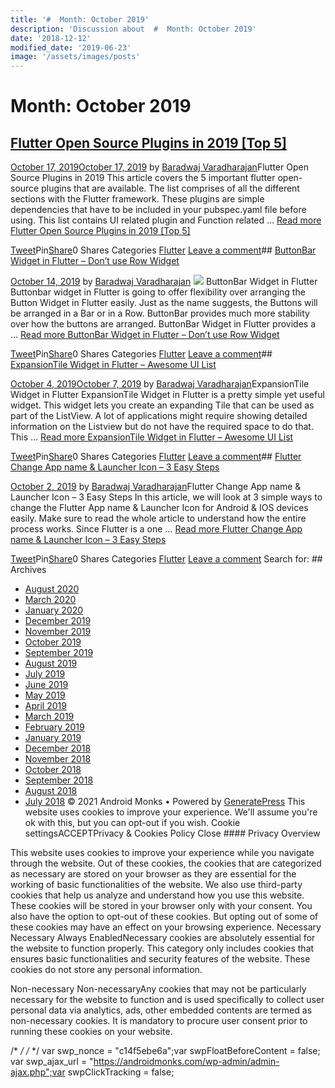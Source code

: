 ```yaml
---
title: '#  Month: October 2019'
description: 'Discussion about  #  Month: October 2019'
date: '2018-12-12'
modified_date: '2019-06-23'
image: '/assets/images/posts'
---
```

#  Month: October 2019

## [Flutter Open Source Plugins in 2019 [Top 5]](https://androidmonks.com/flutter-open-source-plugins/)

 [October 17, 2019October 17, 2019](https://androidmonks.com/flutter-open-source-plugins/ "11:00 am") by [Baradwaj Varadharajan](https://androidmonks.com/author/admin/ "View all posts by Baradwaj Varadharajan")Flutter Open Source Plugins in 2019 This article covers the 5 important flutter open-source plugins that are available. The list comprises of all the different sections with the Flutter framework. These plugins are simple dependencies that have to be included in your pubspec.yaml file before using. This list contains UI related plugin and Function related … [Read more Flutter Open Source Plugins in 2019 [Top 5]](https://androidmonks.com/flutter-open-source-plugins/ "Flutter Open Source Plugins in 2019 [Top 5]")

[Tweet](https://twitter.com/intent/tweet?text=Flutter+Open+Source+Plugins+in+2019+%5BTop+5%5D&url=https%3A%2F%2Fandroidmonks.com%2Fflutter-open-source-plugins%2F)Pin[Share](https://www.facebook.com/share.php?u=https%3A%2F%2Fandroidmonks.com%2Fflutter-open-source-plugins%2F)0 Shares Categories [Flutter](https://androidmonks.com/category/flutter/) [Leave a comment](https://androidmonks.com/flutter-open-source-plugins/#respond)## [ButtonBar Widget in Flutter – Don’t use Row Widget](https://androidmonks.com/buttonbar-widget-flutter/)

 [October 14, 2019](https://androidmonks.com/buttonbar-widget-flutter/ "3:58 am") by [Baradwaj Varadharajan](https://androidmonks.com/author/admin/ "View all posts by Baradwaj Varadharajan")  [![](data:image/gif;base64,R0lGODlhAQABAIAAAAAAAP///yH5BAEAAAAALAAAAAABAAEAAAIBRAA7)![](https://androidmonks.com/wp-content/uploads/2019/10/Screenshot-2019-10-14-at-9.27.41-AM.png)](https://androidmonks.com/buttonbar-widget-flutter/) ButtonBar Widget in Flutter Buttonbar widget in Flutter is going to offer flexibility over arranging the Button Widget in Flutter easily. Just as the name suggests, the Buttons will be arranged in a Bar or in a Row. ButtonBar provides much more stability over how the buttons are arranged. ButtonBar Widget in Flutter provides a … [Read more ButtonBar Widget in Flutter – Don’t use Row Widget](https://androidmonks.com/buttonbar-widget-flutter/ "ButtonBar Widget in Flutter – Don’t use Row Widget")

[Tweet](https://twitter.com/intent/tweet?text=ButtonBar+Widget+in+Flutter+-+Don%27t+use+Row+Widget&url=https%3A%2F%2Fandroidmonks.com%2Fbuttonbar-widget-flutter%2F)Pin[Share](https://www.facebook.com/share.php?u=https%3A%2F%2Fandroidmonks.com%2Fbuttonbar-widget-flutter%2F)0 Shares Categories [Flutter](https://androidmonks.com/category/flutter/) [Leave a comment](https://androidmonks.com/buttonbar-widget-flutter/#respond)## [ExpansionTile Widget in Flutter – Awesome UI List](https://androidmonks.com/expansiontile-widget/)

 [October 4, 2019October 7, 2019](https://androidmonks.com/expansiontile-widget/ "6:00 am") by [Baradwaj Varadharajan](https://androidmonks.com/author/admin/ "View all posts by Baradwaj Varadharajan")ExpansionTile Widget in Flutter ExpansionTile Widget in Flutter is a pretty simple yet useful widget. This widget lets you create an expanding Tile that can be used as part of the ListView. A lot of applications might require showing detailed information on the Listview but do not have the required space to do that. This … [Read more ExpansionTile Widget in Flutter – Awesome UI List](https://androidmonks.com/expansiontile-widget/ "ExpansionTile Widget in Flutter – Awesome UI List")

[Tweet](https://twitter.com/intent/tweet?text=ExpansionTile+Widget+in+Flutter+-+Awesome+UI+List&url=https%3A%2F%2Fandroidmonks.com%2Fexpansiontile-widget%2F)Pin[Share](https://www.facebook.com/share.php?u=https%3A%2F%2Fandroidmonks.com%2Fexpansiontile-widget%2F)0 Shares Categories [Flutter](https://androidmonks.com/category/flutter/) [Leave a comment](https://androidmonks.com/expansiontile-widget/#respond)## [Flutter Change App name & Launcher Icon – 3 Easy Steps](https://androidmonks.com/flutter-change-app-name/)

 [October 2, 2019](https://androidmonks.com/flutter-change-app-name/ "8:39 am") by [Baradwaj Varadharajan](https://androidmonks.com/author/admin/ "View all posts by Baradwaj Varadharajan")Flutter Change App name & Launcher Icon – 3 Easy Steps In this article, we will look at 3 simple ways to change the Flutter App name & Launcher Icon for Android & IOS devices easily. Make sure to read the whole article to understand how the entire process works. Since Flutter is a one … [Read more Flutter Change App name & Launcher Icon – 3 Easy Steps](https://androidmonks.com/flutter-change-app-name/ "Flutter Change App name & Launcher Icon – 3 Easy Steps")

[Tweet](https://twitter.com/intent/tweet?text=Flutter+Change+App+name+%26+Launcher+Icon+-+3+Easy+Steps&url=https%3A%2F%2Fandroidmonks.com%2Fflutter-change-app-name%2F)Pin[Share](https://www.facebook.com/share.php?u=https%3A%2F%2Fandroidmonks.com%2Fflutter-change-app-name%2F)0 Shares Categories [Flutter](https://androidmonks.com/category/flutter/) [Leave a comment](https://androidmonks.com/flutter-change-app-name/#respond)  Search for:   ## Archives

* [August 2020](https://androidmonks.com/2020/08/)
* [March 2020](https://androidmonks.com/2020/03/)
* [January 2020](https://androidmonks.com/2020/01/)
* [December 2019](https://androidmonks.com/2019/12/)
* [November 2019](https://androidmonks.com/2019/11/)
* [October 2019](https://androidmonks.com/2019/10/)
* [September 2019](https://androidmonks.com/2019/09/)
* [August 2019](https://androidmonks.com/2019/08/)
* [July 2019](https://androidmonks.com/2019/07/)
* [June 2019](https://androidmonks.com/2019/06/)
* [May 2019](https://androidmonks.com/2019/05/)
* [April 2019](https://androidmonks.com/2019/04/)
* [March 2019](https://androidmonks.com/2019/03/)
* [February 2019](https://androidmonks.com/2019/02/)
* [January 2019](https://androidmonks.com/2019/01/)
* [December 2018](https://androidmonks.com/2018/12/)
* [November 2018](https://androidmonks.com/2018/11/)
* [October 2018](https://androidmonks.com/2018/10/)
* [September 2018](https://androidmonks.com/2018/09/)
* [August 2018](https://androidmonks.com/2018/08/)
* [July 2018](https://androidmonks.com/2018/07/)
 © 2021 Android Monks • Powered by [GeneratePress](https://generatepress.com) This website uses cookies to improve your experience. We'll assume you're ok with this, but you can opt-out if you wish. Cookie settingsACCEPTPrivacy & Cookies Policy   Close #### Privacy Overview

This website uses cookies to improve your experience while you navigate through the website. Out of these cookies, the cookies that are categorized as necessary are stored on your browser as they are essential for the working of basic functionalities of the website. We also use third-party cookies that help us analyze and understand how you use this website. These cookies will be stored in your browser only with your consent. You also have the option to opt-out of these cookies. But opting out of some of these cookies may have an effect on your browsing experience.  Necessary  Necessary Always EnabledNecessary cookies are absolutely essential for the website to function properly. This category only includes cookies that ensures basic functionalities and security features of the website. These cookies do not store any personal information.

 Non-necessary  Non-necessaryAny cookies that may not be particularly necessary for the website to function and is used specifically to collect user personal data via analytics, ads, other embedded contents are termed as non-necessary cookies. It is mandatory to procure user consent prior to running these cookies on your website.

  /* <![CDATA[ */
var tocplus = {"visibility\_show":"show","visibility\_hide":"hide","width":"Auto"};
/* ]]> */  /* <![CDATA[ */
var socialWarfare = {"addons":[],"post\_id":"2132","variables":{"emphasizeIcons":false,"powered\_by\_toggle":false,"affiliate\_link":"https:\/\/warfareplugins.com"},"floatBeforeContent":""};
/* ]]> */       var swp\_nonce = "c14f5ebe6a";var swpFloatBeforeContent = false; var swp\_ajax\_url = "https://androidmonks.com/wp-admin/admin-ajax.php";var swpClickTracking = false; 